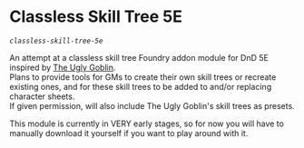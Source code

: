 # Classless Skill Tree 5E
*`classless-skill-tree-5e`*

An attempt at a classless skill tree Foundry addon module for DnD 5E inspired by [The Ugly Goblin](https://www.youtube.com/@TheUglyGoblin).  
Plans to provide tools for GMs to create their own skill trees or recreate existing ones, and for these skill trees to be added to and/or replacing character sheets.  
If given permission, will also include The Ugly Goblin's skill trees as presets.

This module is currently in VERY early stages, so for now you will have to manually download it yourself if you want to play around with it.
